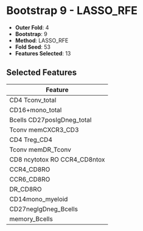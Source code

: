 # Bootstrap 9 - LASSO_RFE

- **Outer Fold**: 4
- **Bootstrap**: 9
- **Method**: LASSO_RFE
- **Fold Seed**: 53
- **Features Selected**: 13

## Selected Features

| Feature |
|---------|
| CD4 Tconv_total |
| CD16+mono_total |
| Bcells CD27posIgDneg_total |
| Tconv memCXCR3_CD3 |
| CD4 Treg_CD4 |
| Tconv memDR_Tconv |
| CD8 ncytotox RO CCR4_CD8ntox |
| CCR4_CD8RO |
| CCR6_CD8RO |
| DR_CD8RO |
| CD14mono_myeloid |
| CD27negIgDneg_Bcells |
| memory_Bcells |
